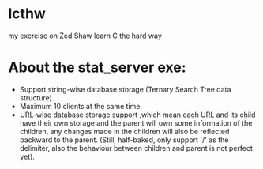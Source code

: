 # lcthw
my exercise on Zed Shaw learn C the hard way
# About the stat_server exe:
- Support string-wise database storage (Ternary Search Tree data structure).
- Maximum 10 clients at the same time.
- URL-wise database storage support ,which mean each URL and its child have their own storage and the parent will own some information of the children, any changes made in the children will also be reflected backward to the parent. (Still, half-baked, only support '/' as the delimiter, also the behaviour between children and parent is not perfect yet).
